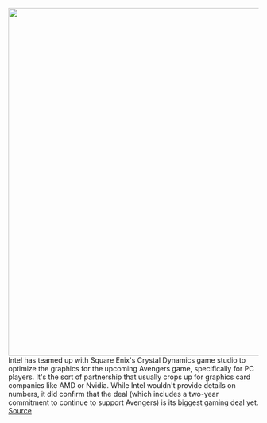 <img src='https://cdn.vox-cdn.com/thumbor/xEvKY-5c1nquO77CSVMIfAnSRNg=/0x0:3360x1870/1200x0/filters:focal(0x0:3360x1870):no_upscale()/cdn.vox-cdn.com/uploads/chorus_asset/file/21829924/Screen_Shot_2020_08_31_at_2.33.40_PM.png' width='700px' /><br/>
Intel has teamed up with Square Enix's Crystal Dynamics game studio to optimize the graphics for the upcoming Avengers game, specifically for PC players. It's the sort of partnership that usually crops up for graphics card companies like AMD or Nvidia. While Intel wouldn't provide details on numbers, it did confirm that the deal (which includes a two-year commitment to continue to support Avengers) is its biggest gaming deal yet.
<a href='https://www.theverge.com/2020/8/31/21408911/intel-pc-exclusive-avengers-graphics-improvements-cpu-gpu-physics-water'> Source <a/>